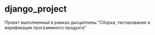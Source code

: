 # django_project
Проект выполненный в рамках дисциплины "Сборка, тестирование и верификация программного продукта"
